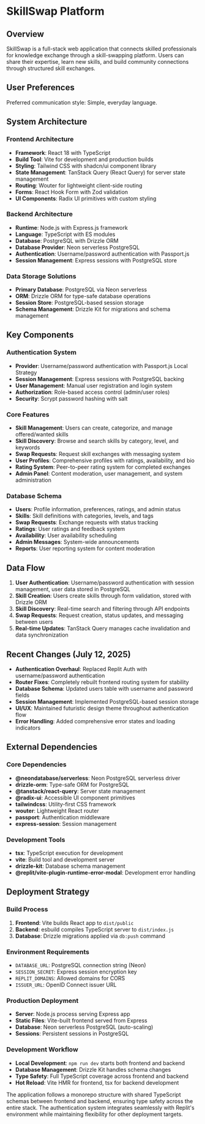 # SkillSwap Platform

## Overview

SkillSwap is a full-stack web application that connects skilled professionals for knowledge exchange through a skill-swapping platform. Users can share their expertise, learn new skills, and build community connections through structured skill exchanges.

## User Preferences

Preferred communication style: Simple, everyday language.

## System Architecture

### Frontend Architecture
- **Framework**: React 18 with TypeScript
- **Build Tool**: Vite for development and production builds
- **Styling**: Tailwind CSS with shadcn/ui component library
- **State Management**: TanStack Query (React Query) for server state management
- **Routing**: Wouter for lightweight client-side routing
- **Forms**: React Hook Form with Zod validation
- **UI Components**: Radix UI primitives with custom styling

### Backend Architecture
- **Runtime**: Node.js with Express.js framework
- **Language**: TypeScript with ES modules
- **Database**: PostgreSQL with Drizzle ORM
- **Database Provider**: Neon serverless PostgreSQL
- **Authentication**: Username/password authentication with Passport.js
- **Session Management**: Express sessions with PostgreSQL store

### Data Storage Solutions
- **Primary Database**: PostgreSQL via Neon serverless
- **ORM**: Drizzle ORM for type-safe database operations
- **Session Store**: PostgreSQL-based session storage
- **Schema Management**: Drizzle Kit for migrations and schema management

## Key Components

### Authentication System
- **Provider**: Username/password authentication with Passport.js Local Strategy
- **Session Management**: Express sessions with PostgreSQL backing
- **User Management**: Manual user registration and login system
- **Authorization**: Role-based access control (admin/user roles)
- **Security**: Scrypt password hashing with salt

### Core Features
- **Skill Management**: Users can create, categorize, and manage offered/wanted skills
- **Skill Discovery**: Browse and search skills by category, level, and keywords
- **Swap Requests**: Request skill exchanges with messaging system
- **User Profiles**: Comprehensive profiles with ratings, availability, and bio
- **Rating System**: Peer-to-peer rating system for completed exchanges
- **Admin Panel**: Content moderation, user management, and system administration

### Database Schema
- **Users**: Profile information, preferences, ratings, and admin status
- **Skills**: Skill definitions with categories, levels, and tags
- **Swap Requests**: Exchange requests with status tracking
- **Ratings**: User ratings and feedback system
- **Availability**: User availability scheduling
- **Admin Messages**: System-wide announcements
- **Reports**: User reporting system for content moderation

## Data Flow

1. **User Authentication**: Username/password authentication with session management, user data stored in PostgreSQL
2. **Skill Creation**: Users create skills through form validation, stored with Drizzle ORM
3. **Skill Discovery**: Real-time search and filtering through API endpoints
4. **Swap Requests**: Request creation, status updates, and messaging between users
5. **Real-time Updates**: TanStack Query manages cache invalidation and data synchronization

## Recent Changes (July 12, 2025)

- **Authentication Overhaul**: Replaced Replit Auth with username/password authentication
- **Router Fixes**: Completely rebuilt frontend routing system for stability
- **Database Schema**: Updated users table with username and password fields
- **Session Management**: Implemented PostgreSQL-based session storage
- **UI/UX**: Maintained futuristic design theme throughout authentication flow
- **Error Handling**: Added comprehensive error states and loading indicators

## External Dependencies

### Core Dependencies
- **@neondatabase/serverless**: Neon PostgreSQL serverless driver
- **drizzle-orm**: Type-safe ORM for PostgreSQL
- **@tanstack/react-query**: Server state management
- **@radix-ui**: Accessible UI component primitives
- **tailwindcss**: Utility-first CSS framework
- **wouter**: Lightweight React router
- **passport**: Authentication middleware
- **express-session**: Session management

### Development Tools
- **tsx**: TypeScript execution for development
- **vite**: Build tool and development server
- **drizzle-kit**: Database schema management
- **@replit/vite-plugin-runtime-error-modal**: Development error handling

## Deployment Strategy

### Build Process
1. **Frontend**: Vite builds React app to `dist/public`
2. **Backend**: esbuild compiles TypeScript server to `dist/index.js`
3. **Database**: Drizzle migrations applied via `db:push` command

### Environment Requirements
- `DATABASE_URL`: PostgreSQL connection string (Neon)
- `SESSION_SECRET`: Express session encryption key
- `REPLIT_DOMAINS`: Allowed domains for CORS
- `ISSUER_URL`: OpenID Connect issuer URL

### Production Deployment
- **Server**: Node.js process serving Express app
- **Static Files**: Vite-built frontend served from Express
- **Database**: Neon serverless PostgreSQL (auto-scaling)
- **Sessions**: Persistent sessions in PostgreSQL

### Development Workflow
- **Local Development**: `npm run dev` starts both frontend and backend
- **Database Management**: Drizzle Kit handles schema changes
- **Type Safety**: Full TypeScript coverage across frontend and backend
- **Hot Reload**: Vite HMR for frontend, tsx for backend development

The application follows a monorepo structure with shared TypeScript schemas between frontend and backend, ensuring type safety across the entire stack. The authentication system integrates seamlessly with Replit's environment while maintaining flexibility for other deployment targets.